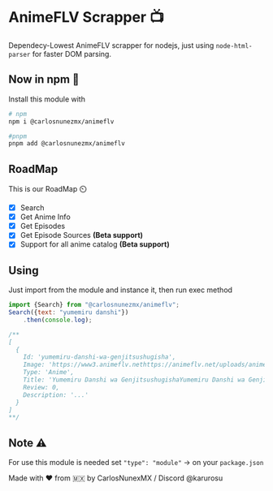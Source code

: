 # AnimeFLV Scrapper 📺
Dependecy-Lowest AnimeFLV scrapper for nodejs, just using `node-html-parser` for faster DOM parsing.

## Now in npm 🥳
Install this module with
```bash
# npm
npm i @carlosnunezmx/animeflv

#pnpm
pnpm add @carlosnunezmx/animeflv
```


## RoadMap
This is our RoadMap ⏲️

- [x] Search
- [x] Get Anime Info
- [x] Get Episodes
- [x] Get Episode Sources **(Beta support)**
- [x] Support for all anime catalog **(Beta support)**
## Using
Just import from the module and instance it, then run exec method

```js
import {Search} from "@carlosnunezmx/animeflv";
Search({text: "yumemiru danshi"})
    .then(console.log);

/**
[
  {
    Id: 'yumemiru-danshi-wa-genjitsushugisha',
    Image: 'https://www3.animeflv.nethttps://animeflv.net/uploads/animes/covers/3829.jpg',
    Type: 'Anime',
    Title: 'Yumemiru Danshi wa GenjitsushugishaYumemiru Danshi wa Genjitsushugisha',
    Review: 0,
    Description: '...'
  }
]
**/
```

## Note ⚠️
For use this module is needed set `"type": "module"` -> on your `package.json`

Made with ❤️ from 🇲🇽 by CarlosNunexMX / Discord @karurosu